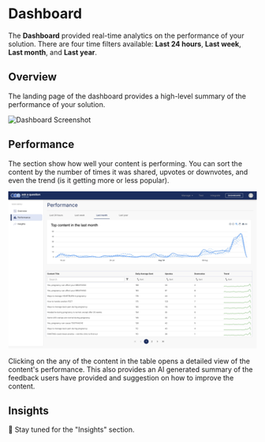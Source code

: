 # Dashboard

The __Dashboard__ provided real-time analytics on the performance of your solution. There
are four time filters available: __Last 24 hours__, __Last week__, __Last month__, and __Last year__.

## Overview

The landing page of the dashboard provides a high-level summary of the performance of your solution.

![Dashboard Screenshot](./dashboard.jpeg)


## Performance

The section show how well your content is performing. You can sort the content by
the number of times it was shared, upvotes or downvotes, and even the trend (is it getting
more or less popular).

![Dashboard Screenshot](./dashboard-pg2.jpeg)

Clicking on the any of the content in the table opens a detailed view of the content's performance.
This also provides an AI generated summary of the feedback users have provided and
suggestion on how to improve the content.

## Insights

:construction: Stay tuned for the "Insights" section.
